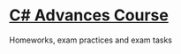 # [C# Advances Course](https://github.com/TelerikAcademy/CSharp-Part-2)
Homeworks, exam practices and exam tasks
